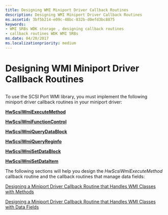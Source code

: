 ```yaml
---
title: Designing WMI Miniport Driver Callback Routines
description: Designing WMI Miniport Driver Callback Routines
ms.assetid: 3bf5b214-e09c-48bc-832b-d0efd3bc8875
keywords:
- WMI SRBs WDK storage , designing callback routines
- callback routines WDK WMI SRBs
ms.date: 04/20/2017
ms.localizationpriority: medium
---
```


# Designing WMI Miniport Driver Callback Routines


## <span id="ddk_designing_wmi_miniport_driver_callback_routines_kg"></span><span id="DDK_DESIGNING_WMI_MINIPORT_DRIVER_CALLBACK_ROUTINES_KG"></span>


To use the SCSI Port WMI library, you must implement the following miniport driver callback routines in your miniport driver:

[**HwScsiWmiExecuteMethod**](https://docs.microsoft.com/windows-hardware/drivers/ddi/scsiwmi/nc-scsiwmi-pscsiwmi_execute_method)

[**HwScsiWmiFunctionControl**](https://docs.microsoft.com/windows-hardware/drivers/ddi/scsiwmi/nc-scsiwmi-pscsiwmi_function_control)

[**HwScsiWmiQueryDataBlock**](https://docs.microsoft.com/windows-hardware/drivers/ddi/scsiwmi/nc-scsiwmi-pscsiwmi_query_datablock)

[**HwScsiWmiQueryReginfo**](https://docs.microsoft.com/windows-hardware/drivers/ddi/scsiwmi/nc-scsiwmi-pscsiwmi_query_reginfo)

[**HwScsiWmiSetDataBlock**](https://docs.microsoft.com/windows-hardware/drivers/ddi/scsiwmi/nc-scsiwmi-pscsiwmi_set_datablock)

[**HwScsiWmiSetDataItem**](https://docs.microsoft.com/windows-hardware/drivers/ddi/scsiwmi/nc-scsiwmi-pscsiwmi_set_dataitem)

The following sections will help you design the *HwScsiWmiExecuteMethod* callback routine and the callback routines that manage data fields:

[Designing a Miniport Driver Callback Routine that Handles WMI Classes with Methods](designing-a-miniport-driver-callback-routine-that-handles-wmi-classes-.md)

[Designing a Miniport Driver Callback Routine that Handles WMI Classes with Data Fields](designing-a-miniport-driver-callback-routine-that-handles-wmi-classes-.md)

 

 




